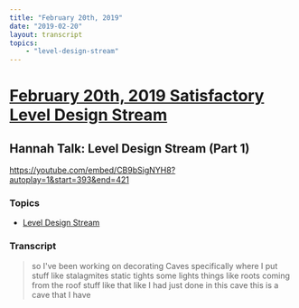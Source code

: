 ```yaml
---
title: "February 20th, 2019"
date: "2019-02-20"
layout: transcript
topics: 
    - "level-design-stream"
---
```

# [February 20th, 2019 Satisfactory Level Design Stream](../2019-02-20.md)
## Hannah Talk: Level Design Stream (Part 1)
https://youtube.com/embed/CB9bSigNYH8?autoplay=1&start=393&end=421
### Topics
* [Level Design Stream](../topics/level-design-stream.md)

### Transcript

> so I've been working on decorating Caves
> specifically where I put stuff like
> stalagmites static tights some lights
> things like roots coming from the roof
> stuff like that like I had just done in
> this cave this is a cave that I have
